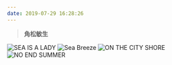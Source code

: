 ```yaml
---
date: 2019-07-29 16:28:26
---
```


<style>
    .img{
        box-shadow: 2px 2px 5px #000;
    }
</style>

> **角松敏生**
<div class="justified-gallery">

![SEA IS A LADY](http://p1.music.126.net/KOJb72zBj3M3BTYaVB1FKg==/109951166363787491.jpg?param=177y177)
![Sea Breeze](http://p1.music.126.net/abYfSsBp8EI6vhIaq-427w==/109951166652762342.jpg?param=177y177)
![ON THE CITY SHORE](http://p2.music.126.net/79xl8fMDg-DRZiFoGBAqPA==/109951166363730938.jpg?param=177y177)
![NO END SUMMER](http://p1.music.126.net/vsY0H5Adm2GyvtFs4rw6SQ==/109951165847426103.jpg?param=177y177)
</div>


<br>



<!-- <style>
.album-artist{
    display: flex;
    }
.album-artist img{
    width: 177px;
    height: 177px;
}


</style>

<div class="album-main">
    <div class="album-artist">
        <img src='http://p1.music.126.net/KOJb72zBj3M3BTYaVB1FKg==/109951166363787491.jpg?param=177y177'>
        <img src='http://p1.music.126.net/KOJb72zBj3M3BTYaVB1FKg==/109951166363787491.jpg?param=177y177'>
        <img src='http://p1.music.126.net/KOJb72zBj3M3BTYaVB1FKg==/109951166363787491.jpg?param=177y177'>
    </div>
</div> -->



















